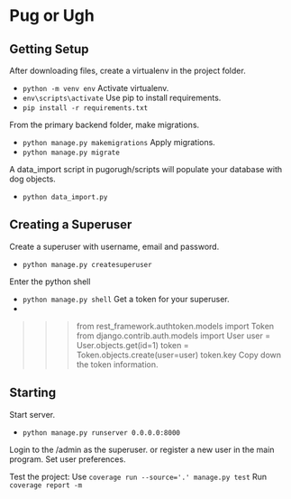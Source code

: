 # Pug or Ugh

## Getting Setup

After downloading files, create a virtualenv in the project folder.
- `python -m venv env`
Activate virtualenv.
- `env\scripts\activate`
Use pip to install requirements.
- `pip install -r requirements.txt`


From the primary backend folder, make migrations.
- `python manage.py makemigrations`
Apply migrations.
- `python manage.py migrate`

A data_import script in pugorugh/scripts will populate your database with dog objects.
- `python data_import.py`

## Creating a Superuser

Create a superuser with username, email and password.
- `python manage.py createsuperuser`

Enter the python shell
- `python manage.py shell`
Get a token for your superuser.
- 
>>> from rest_framework.authtoken.models import Token
>>> from django.contrib.auth.models import User
>>> user = User.objects.get(id=1)
>>> token = Token.objects.create(user=user)
>>> token.key
Copy down the token information.

## Starting

Start server.
- `python manage.py runserver 0.0.0.0:8000`

Login to the /admin as the superuser.
or register a new user in the main program.
Set user preferences.

Test the project:
Use `coverage run --source='.' manage.py test`
Run `coverage report -m`


